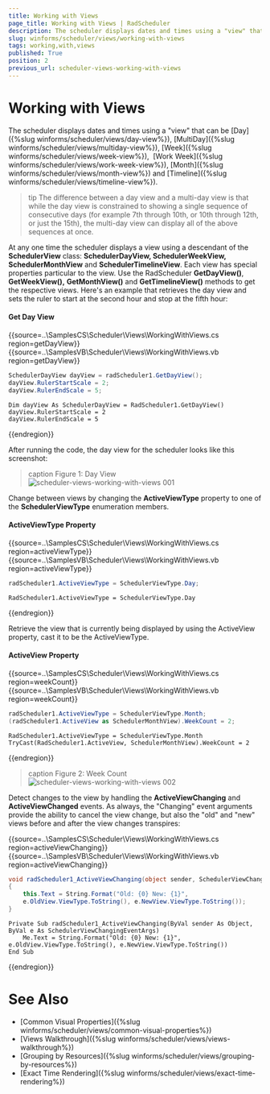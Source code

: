 ```yaml
---
title: Working with Views
page_title: Working with Views | RadScheduler
description: The scheduler displays dates and times using a "view" that can be Day, MultiDay, Week, WorkWeek, Month and TimeLine
slug: winforms/scheduler/views/working-with-views
tags: working,with,views
published: True
position: 2
previous_url: scheduler-views-working-with-views
---
```


# Working with Views

The scheduler displays dates and times using a "view" that can be [Day]({%slug winforms/scheduler/views/day-view%}), [MultiDay]({%slug winforms/scheduler/views/multiday-view%}), [Week]({%slug winforms/scheduler/views/week-view%}),  [Work Week]({%slug winforms/scheduler/views/work-week-view%}), [Month]({%slug winforms/scheduler/views/month-view%}) and [Timeline]({%slug winforms/scheduler/views/timeline-view%}).
        

>tip The difference between a day view and a multi-day view is that while the day view is constrained to showing a single sequence of consecutive days (for example 7th through 10th, or 10th through 12th, or just the 15th), the multi-day view can display all of the above sequences at once.
>

At any one time the scheduler displays a view using a descendant of the __SchedulerView__ class: __SchedulerDayView, SchedulerWeekView, SchedulerMonthView__ and __SchedulerTimelineView__. Each view has special properties particular to the view. Use the RadScheduler __GetDayView()__, __GetWeekView(),__  __GetMonthView()__ and __GetTimelineView()__ methods to get the respective views. Here's an example that retrieves the day view and sets the ruler to start at the second hour and stop at the fifth hour:

#### Get Day View

{{source=..\SamplesCS\Scheduler\Views\WorkingWithViews.cs region=getDayView}} 
{{source=..\SamplesVB\Scheduler\Views\WorkingWithViews.vb region=getDayView}} 

````C#
SchedulerDayView dayView = radScheduler1.GetDayView();
dayView.RulerStartScale = 2;
dayView.RulerEndScale = 5;

````
````VB.NET
Dim dayView As SchedulerDayView = RadScheduler1.GetDayView()
dayView.RulerStartScale = 2
dayView.RulerEndScale = 5

````

{{endregion}} 

After running the code, the day view for the scheduler looks like this screenshot:

>caption Figure 1: Day View
![scheduler-views-working-with-views 001](images/scheduler-views-working-with-views001.png)

Change between views by changing the __ActiveViewType__ property to one of the __SchedulerViewType__ enumeration members.

#### ActiveViewType Property

{{source=..\SamplesCS\Scheduler\Views\WorkingWithViews.cs region=activeViewType}} 
{{source=..\SamplesVB\Scheduler\Views\WorkingWithViews.vb region=activeViewType}} 

````C#
radScheduler1.ActiveViewType = SchedulerViewType.Day;

````
````VB.NET
RadScheduler1.ActiveViewType = SchedulerViewType.Day

````

{{endregion}} 

Retrieve the view that is currently being displayed by using the ActiveView property, cast it to be the ActiveViewType.

#### ActiveView Property

{{source=..\SamplesCS\Scheduler\Views\WorkingWithViews.cs region=weekCount}} 
{{source=..\SamplesVB\Scheduler\Views\WorkingWithViews.vb region=weekCount}} 

````C#
radScheduler1.ActiveViewType = SchedulerViewType.Month;
(radScheduler1.ActiveView as SchedulerMonthView).WeekCount = 2;

````
````VB.NET
RadScheduler1.ActiveViewType = SchedulerViewType.Month
TryCast(RadScheduler1.ActiveView, SchedulerMonthView).WeekCount = 2

````

{{endregion}} 

>caption Figure 2: Week Count
![scheduler-views-working-with-views 002](images/scheduler-views-working-with-views002.png)

Detect changes to the view by handling the __ActiveViewChanging__ and __ActiveViewChanged__ events. As always, the "Changing" event arguments provide the ability to cancel the view change, but also the "old" and "new" views before and after the view changes transpires:

{{source=..\SamplesCS\Scheduler\Views\WorkingWithViews.cs region=activeViewChanging}} 
{{source=..\SamplesVB\Scheduler\Views\WorkingWithViews.vb region=activeViewChanging}} 

````C#
void radScheduler1_ActiveViewChanging(object sender, SchedulerViewChangingEventArgs e)
{
    this.Text = String.Format("Old: {0} New: {1}",
    e.OldView.ViewType.ToString(), e.NewView.ViewType.ToString());
}

````
````VB.NET
Private Sub radScheduler1_ActiveViewChanging(ByVal sender As Object, ByVal e As SchedulerViewChangingEventArgs)
    Me.Text = String.Format("Old: {0} New: {1}", e.OldView.ViewType.ToString(), e.NewView.ViewType.ToString())
End Sub

````

{{endregion}} 

# See Also

* [Common Visual Properties]({%slug winforms/scheduler/views/common-visual-properties%})
* [Views Walkthrough]({%slug winforms/scheduler/views/views-walkthrough%})
* [Grouping by Resources]({%slug winforms/scheduler/views/grouping-by-resources%})
* [Exact Time Rendering]({%slug winforms/scheduler/views/exact-time-rendering%})
